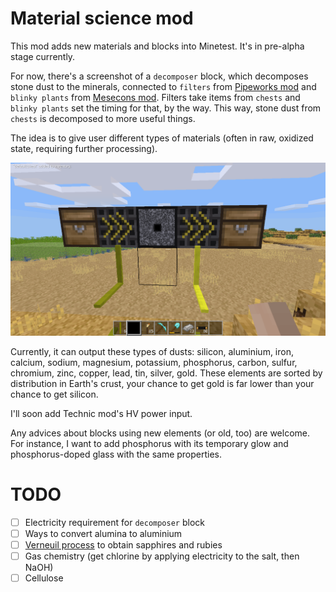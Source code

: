 # Material science mod

This mod adds new materials and blocks into Minetest. It's in pre-alpha stage currently.

For now, there's a screenshot of a `decomposer` block, which decomposes stone dust to the minerals, connected to `filters` from [Pipeworks mod](https://forum.minetest.net/viewtopic.php?t=2155) and `blinky plants` from [Mesecons mod](http://mesecons.net/). Filters take items from `chests` and `blinky plants` set the timing for that, by the way. This way, stone dust from `chests` is decomposed to more useful things.

The idea is to give user different types of materials (often in raw, oxidized state, requiring further processing).

![](doc/images/screenshot_a.png)

Currently, it can output these types of dusts: silicon, aluminium, iron, calcium, sodium, magnesium, potassium, phosphorus, carbon, sulfur, chromium, zinc, copper, lead, tin, silver, gold. These elements are sorted by distribution in Earth's crust, your chance to get gold is far lower than your chance to get silicon.

I'll soon add Technic mod's HV power input.

Any advices about blocks using new elements (or old, too) are welcome. For instance, I want to add phosphorus with its temporary glow and phosphorus-doped glass with the same properties.

# TODO

- [ ] Electricity requirement for `decomposer` block
- [ ] Ways to convert alumina to aluminium
- [ ] [Verneuil process](https://en.wikipedia.org/wiki/Verneuil_process) to obtain sapphires and rubies
- [ ] Gas chemistry (get chlorine by applying electricity to the salt, then NaOH)
- [ ] Cellulose
